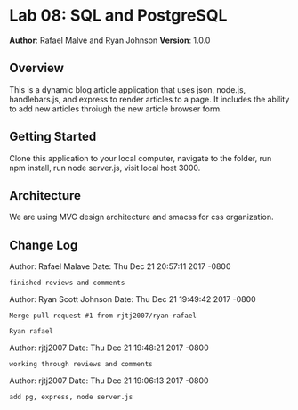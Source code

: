 # Lab 08: SQL and PostgreSQL

**Author**: Rafael Malve and Ryan Johnson
**Version**: 1.0.0

## Overview
 <!-- Provide a high level overview of what this application is and why you are building it, beyond the fact that it's an assignment for a Code Fellows 301 class. (i.e. What's your problem domain?) -->
 This is a dynamic blog article application that uses json, node.js, handlebars.js, and express to render articles to a page. It includes the ability to add new articles throiugh the new article browser form. 
 
 ## Getting Started
 <!-- What are the steps that a user must take in order to build this app on their own machine and get it running? -->
 Clone this application to your local computer, navigate to the folder, run npm install, run node server.js, visit local host 3000.
 
 ## Architecture
 <!-- Provide a detailed description of the application design. What technologies (languages, libraries, etc) you're using, and any other relevant design information. -->
 We are using MVC design architecture and smacss for css organization.
 
 ## Change Log
 <!-- Use this are to document the iterative changes made to your application as each feature is successfully implemented. Use time stamps. Here's an examples:
 
 01-01-2001 4:59pm - Application now has a fully-functional express server, with GET and POST routes for the book resource.
 
 ## Credits and Collaborations
 <!-- Give credit (and a link) to other people or resources that helped you build this application. -->
 
Author: Rafael Malave 
Date:   Thu Dec 21 20:57:11 2017 -0800

    finished reviews and comments


Author: Ryan Scott Johnson
Date:   Thu Dec 21 19:49:42 2017 -0800

    Merge pull request #1 from rjtj2007/ryan-rafael
    
    Ryan rafael

Author: rjtj2007
Date:   Thu Dec 21 19:48:21 2017 -0800

    working through reviews and comments

Author: rjtj2007
Date:   Thu Dec 21 19:06:13 2017 -0800

    add pg, express, node server.js

